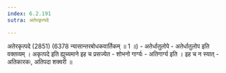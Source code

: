 ```yaml
---
index: 6.2.191
sutra: अतेरकृत्पदे

---
```

 अतेरकृत्पदे (2851) (6378 न्यासान्तरबोधकवार्तिकम् ॥ 1 ॥) - अतेर्धातुलोपे - अतेर्धातुलोप इति वक्तव्यम् । अकृत्पदे इति ह्युच्यमाने इह च प्रसज्येत - शोभनो गार्ग्यः - अतिगार्ग्य इति । इह च न स्यात् - अतिकारकः, अतिपदा शक्वरी ॥ 